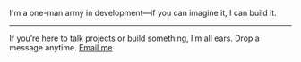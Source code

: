I'm a one-man army in development—if you can imagine it, I can build it.  

---

If you’re here to talk projects or build something, I’m all ears. Drop a message anytime.
[Email me](mailto:dsjikt@duck.com)

